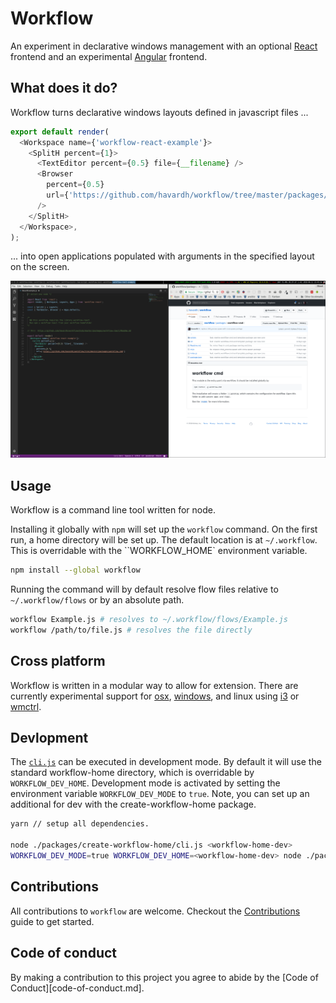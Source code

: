# Workflow

An experiment in declarative windows management with an optional [React](packages/workflow-react)
frontend and an experimental [Angular](packages/workflow-angular) frontend.

## What does it do?

Workflow turns declarative windows layouts defined in javascript files ...

```javascript
export default render(
  <Workspace name={'workflow-react-example'}>
    <SplitH percent={1}>
      <TextEditor percent={0.5} file={__filename} />
      <Browser
        percent={0.5}
        url={'https://github.com/havardh/workflow/tree/master/packages/workflow-cmd'}
      />
    </SplitH>
  </Workspace>,
);
```

... into open applications populated with arguments in the specified layout on the screen.

![](github/readme-example.png)

## Usage

Workflow is a command line tool written for node.

Installing it globally with `npm` will set up the `workflow` command. On the first run, a home directory
will be set up. The default location is at `~/.workflow`. This is overridable with the ``WORKFLOW_HOME`
environment variable. 
```bash
npm install --global workflow
```

Running the command will by default resolve flow files relative to `~/.workflow/flows` or by
an absolute path.
```bash
workflow Example.js # resolves to ~/.workflow/flows/Example.js
workflow /path/to/file.js # resolves the file directly
```

## Cross platform

Workflow is written in a modular way to allow for extension. There are currently experimental support
for [osx](packages/workflow-wm-osx), [windows](packages/workflow-wm-windows), and linux using 
[i3](packages/workflow-wm-i3) or [wmctrl](packages/workflow-wm-wmctrl).

## Devlopment

The [`cli.js`](packages/workflow/src/cli.js) can be executed in development mode. By default
it will use the standard workflow-home directory, which is overridable by `WORKFLOW_DEV_HOME`.
Development mode is activated by setting the environment variable `WORKFLOW_DEV_MODE` to `true`.
Note, you can set up an additional <workflow-home> for dev with the create-workflow-home package.

```bash
yarn // setup all dependencies. 

node ./packages/create-workflow-home/cli.js <workflow-home-dev>
WORKFLOW_DEV_MODE=true WORKFLOW_DEV_HOME=<workflow-home-dev> node ./packages/workflow/cli.js Example.js
```

## Contributions

All contributions to `workflow` are welcome. Checkout the [Contributions](contributions.md) guide to get started.

## Code of conduct

By making a contribution to this project you agree to abide by the 
[Code of Conduct][code-of-conduct.md].
